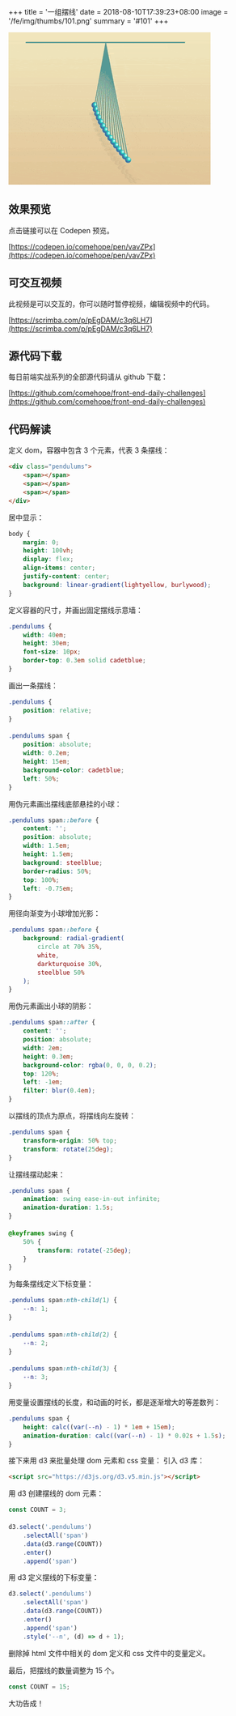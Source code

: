 +++
title = '一组摆线'
date = 2018-08-10T17:39:23+08:00
image = '/fe/img/thumbs/101.png'
summary = '#101'
+++

![](./work.gif)

## 效果预览

点击链接可以在 Codepen 预览。

[https://codepen.io/comehope/pen/vavZPx](https://codepen.io/comehope/pen/vavZPx)

## 可交互视频

此视频是可以交互的，你可以随时暂停视频，编辑视频中的代码。

[https://scrimba.com/p/pEgDAM/c3q6LH7](https://scrimba.com/p/pEgDAM/c3q6LH7)

## 源代码下载

每日前端实战系列的全部源代码请从 github 下载：

[https://github.com/comehope/front-end-daily-challenges](https://github.com/comehope/front-end-daily-challenges)

## 代码解读

定义 dom，容器中包含 3 个元素，代表 3 条摆线：
```html
<div class="pendulums">
    <span></span>
    <span></span>
    <span></span>
</div>
```

居中显示：
```css
body {
    margin: 0;
    height: 100vh;
    display: flex;
    align-items: center;
    justify-content: center;
    background: linear-gradient(lightyellow, burlywood);
}
```

定义容器的尺寸，并画出固定摆线示意墙：
```css
.pendulums {
    width: 40em;
    height: 30em;
    font-size: 10px;
    border-top: 0.3em solid cadetblue;
}
```

画出一条摆线：
```css
.pendulums {
    position: relative;
}

.pendulums span {
    position: absolute;
    width: 0.2em;
    height: 15em;
    background-color: cadetblue;
    left: 50%;
}
```

用伪元素画出摆线底部悬挂的小球：
```css
.pendulums span::before {
    content: '';
    position: absolute;
    width: 1.5em;
    height: 1.5em;
    background: steelblue;
    border-radius: 50%;
    top: 100%;
    left: -0.75em;
}
```

用径向渐变为小球增加光影：
```css
.pendulums span::before {
    background: radial-gradient(
        circle at 70% 35%,
        white,
        darkturquoise 30%,
        steelblue 50%
    );
}
```

用伪元素画出小球的阴影：
```css
.pendulums span::after {
    content: '';
    position: absolute;
    width: 2em;
    height: 0.3em;
    background-color: rgba(0, 0, 0, 0.2);
    top: 120%;
    left: -1em;
    filter: blur(0.4em);
}
```

以摆线的顶点为原点，将摆线向左旋转：
```css
.pendulums span {
    transform-origin: 50% top;
    transform: rotate(25deg);
}
```

让摆线摆动起来：
```css
.pendulums span {
    animation: swing ease-in-out infinite;
    animation-duration: 1.5s;
}

@keyframes swing {
    50% {
        transform: rotate(-25deg);
    }
}
```

为每条摆线定义下标变量：
```css
.pendulums span:nth-child(1) {
    --n: 1;
}

.pendulums span:nth-child(2) {
    --n: 2;
}

.pendulums span:nth-child(3) {
    --n: 3;
}
```

用变量设置摆线的长度，和动画的时长，都是逐渐增大的等差数列：
```css
.pendulums span {
    height: calc((var(--n) - 1) * 1em + 15em);
    animation-duration: calc((var(--n) - 1) * 0.02s + 1.5s);
}
```

接下来用 d3 来批量处理 dom 元素和 css 变量：
引入 d3 库：
```html
<script src="https://d3js.org/d3.v5.min.js"></script>
```

用 d3 创建摆线的 dom 元素：
```javascript
const COUNT = 3;

d3.select('.pendulums')
    .selectAll('span')
    .data(d3.range(COUNT))
    .enter()
    .append('span')
```

用 d3 定义摆线的下标变量：
```javascript
d3.select('.pendulums')
    .selectAll('span')
    .data(d3.range(COUNT))
    .enter()
    .append('span')
    .style('--n', (d) => d + 1);
```

删除掉 html 文件中相关的 dom 定义和 css 文件中的变量定义。

最后，把摆线的数量调整为 15 个。
```javascript
const COUNT = 15;
```

大功告成！
